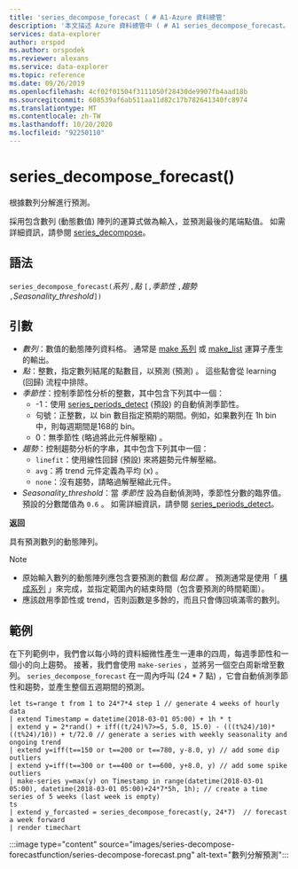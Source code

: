 ```yaml
---
title: 'series_decompose_forecast ( # A1-Azure 資料總管'
description: '本文描述 Azure 資料總管中 ( # A1 series_decompose_forecast。'
services: data-explorer
author: orspod
ms.author: orspodek
ms.reviewer: alexans
ms.service: data-explorer
ms.topic: reference
ms.date: 09/26/2019
ms.openlocfilehash: 4cf02f01504f3111050f28430de9907fb4aad18b
ms.sourcegitcommit: 608539af6ab511aa11d82c17b782641340fc8974
ms.translationtype: MT
ms.contentlocale: zh-TW
ms.lasthandoff: 10/20/2020
ms.locfileid: "92250110"
---
```

# <a name="series_decompose_forecast"></a>series_decompose_forecast()

根據數列分解進行預測。

採用包含數列 (動態數值) 陣列的運算式做為輸入，並預測最後的尾端點值。 如需詳細資訊，請參閱 [series_decompose](series-decomposefunction.md)。
 
## <a name="syntax"></a>語法

`series_decompose_forecast(`*系列* `,`*點* `[,`*季節性* `,`*趨勢* `,`*Seasonality_threshold*`])`

## <a name="arguments"></a>引數

* *數列*：數值的動態陣列資料格。 通常是 [make 系列](make-seriesoperator.md) 或 [make_list](makelist-aggfunction.md) 運算子產生的輸出。
* *點*：整數，指定數列結尾的點數目，以預測 (預測) 。 這些點會從 learning (回歸) 流程中排除。
* *季節性*：控制季節性分析的整數，其中包含下列其中一個：
    * -1：使用 [series_periods_detect](series-periods-detectfunction.md) (預設) 的自動偵測季節性。
    * 句號：正整數，以 bin 數目指定預期的期間。例如，如果數列在 1h bin 中，則每週期間是168的 bin。
    * 0：無季節性 (略過將此元件解壓縮) 。
* *趨勢*：控制趨勢分析的字串，其中包含下列其中一個：
    * `linefit`：使用線性回歸 (預設) 來將趨勢元件解壓縮。
    * `avg`：將 trend 元件定義為平均 (x) 。
    * `none`：沒有趨勢，請略過解壓縮此元件。
* *Seasonality_threshold*：當 *季節性* 設為自動偵測時，季節性分數的臨界值。 預設的分數閾值為 `0.6` 。 如需詳細資訊，請參閱 [series_periods_detect](series-periods-detectfunction.md)。

**返回**

 具有預測數列的動態陣列。

> [!NOTE]
> * 原始輸入數列的動態陣列應包含要預測的數個 *點位置* 。 預測通常是使用「 [構成系列](make-seriesoperator.md) 」來完成，並指定範圍內的結束時間（包含要預測的時間範圍）。
> * 應該啟用季節性或 trend，否則函數是多餘的，而且只會傳回填滿零的數列。

## <a name="example"></a>範例

在下列範例中，我們會以每小時的資料細微性產生一連串的四周，每週季節性和一個小的向上趨勢。 接著，我們會使用 `make-series` ，並將另一個空白周新增至數列。 `series_decompose_forecast` 在一周內呼叫 (24 * 7 點) ，它會自動偵測季節性和趨勢，並產生整個五週期間的預測。

<!-- csl: https://help.kusto.windows.net:443/Samples -->
```kusto
let ts=range t from 1 to 24*7*4 step 1 // generate 4 weeks of hourly data
| extend Timestamp = datetime(2018-03-01 05:00) + 1h * t 
| extend y = 2*rand() + iff((t/24)%7>=5, 5.0, 15.0) - (((t%24)/10)*((t%24)/10)) + t/72.0 // generate a series with weekly seasonality and ongoing trend
| extend y=iff(t==150 or t==200 or t==780, y-8.0, y) // add some dip outliers
| extend y=iff(t==300 or t==400 or t==600, y+8.0, y) // add some spike outliers
| make-series y=max(y) on Timestamp in range(datetime(2018-03-01 05:00), datetime(2018-03-01 05:00)+24*7*5h, 1h); // create a time series of 5 weeks (last week is empty)
ts 
| extend y_forcasted = series_decompose_forecast(y, 24*7)  // forecast a week forward
| render timechart 
```

:::image type="content" source="images/series-decompose-forecastfunction/series-decompose-forecast.png" alt-text="數列分解預測":::
 
